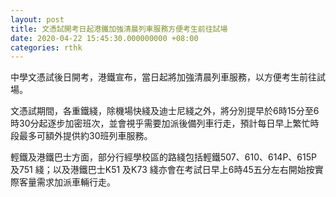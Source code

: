 ```yaml
---
layout: post
title: 文憑試開考日起港鐵加強清晨列車服務方便考生前往試場
date: 2020-04-22 15:45:30.000000000 +08:00
categories: rthk
---
```


中學文憑試後日開考，港鐵宣布，當日起將加強清晨列車服務，以方便考生前往試場。

文憑試期間，各重鐵綫，除機場快綫及迪士尼綫之外，將分別提早於6時15分至6時30分起逐步加密班次，並會視乎需要加派後備列車行走，預計每日早上繁忙時段最多可額外提供約30班列車服務。

輕鐵及港鐵巴士方面，部分行經學校區的路綫包括輕鐵507、610、614P、615P 及751 綫；以及港鐵巴士K51 及K73 綫亦會在考試日早上6時45五分左右開始按實際客量需求加派車輛行走。
